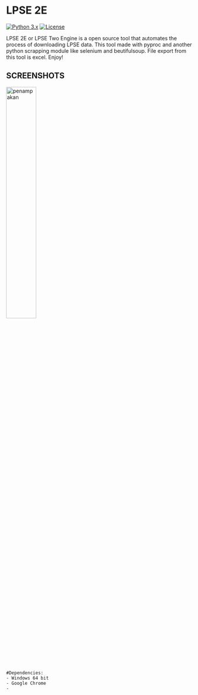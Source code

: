 # LPSE 2E

[![Python 3.x](https://img.shields.io/badge/python-3.x-yellow.svg)](https://www.python.org/)
[![License](https://img.shields.io/badge/license-MIT-red.svg)](https://raw.githubusercontent.com/seimpairiyun/LPSE-E2/master/LICENSE) 


LPSE 2E or LPSE Two Engine is a open source tool that automates the process of downloading LPSE data. This tool made with pyproc and another python scrapping module like selenium and beutifulsoup. File export from this tool is excel. Enjoy!



## SCREENSHOTS
<img src="https://i.ibb.co/rFgdqDh/LPSE-2E.png" width="40%"  alt="penampakan">

```
#Dependencies: 
- Windows 64 bit
- Google Chrome 
- 
```
